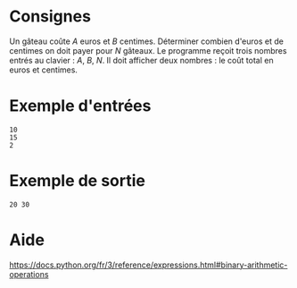 # Consignes

Un gâteau coûte _A_ euros et _B_ centimes. Déterminer combien d'euros et de centimes on doit payer pour _N_ gâteaux. Le programme reçoit trois nombres entrés au clavier : _A_, _B_, _N_. Il doit afficher deux nombres : le coût total en euros et centimes.

# Exemple d'entrées

```
10
15
2
```

# Exemple de sortie

```
20 30
```

# Aide

https://docs.python.org/fr/3/reference/expressions.html#binary-arithmetic-operations